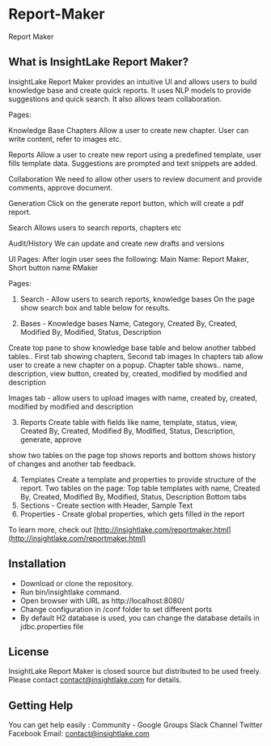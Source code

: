 # Report-Maker
Report Maker

What is InsightLake Report Maker?
-----------

InsightLake Report Maker provides an intuitive UI and allows users to build knowledge base and create quick reports. It uses NLP models to provide suggestions and quick search. It also allows team collaboration. 

Pages:

Knowledge Base Chapters
Allow a user to create new chapter. User can write content, refer to images etc.

Reports
Allow a user to create new report using a predefined template, user fills template data. Suggestions are prompted and text snippets are added.

Collaboration
We need to allow other users to review document and provide comments, approve document.

Generation
Click on the generate report button, which will create a pdf report. 

Search
Allows users to search reports, chapters etc

Audit/History
We can update and create new drafts and versions


UI Pages:
After login user sees the following:
Main Name: Report Maker, Short button name RMaker

Pages: 
1. Search - Allow users to search reports, knowledge bases
On the page show search box and table below for results.

2. Bases - Knowledge bases
Name, Category, Created By, Created, Modified By, Modified, Status, Description

Create top pane to show knowledge base table and below another tabbed tables..
First tab showing chapters, Second tab images
In chapters tab allow user to create a new chapter on a popup.
Chapter table shows.. name, description, view button, created by, created, modified by modified and description

Images tab - allow users to upload images with name, created by, created, modified by modified and description

3. Reports 
Create table with fields like
name, template, status, view, Created By, Created, Modified By, Modified, Status, Description, generate, approve

show two tables on the page top shows reports and bottom shows history of changes and another tab feedback.

4. Templates
Create a template and properties to provide structure of the report.
Two tables on the page:
Top table templates with name, Created By, Created, Modified By, Modified, Status, Description
Bottom tabs
1. Sections - Create section with Header, Sample Text
2. Properties - Create global properties, which gets filled in the report


To learn more, check out [http://insightlake.com/reportmaker.html](http://insightlake.com/reportmaker.html)



Installation
------
* Download or clone the repository. 
* Run bin/insightlake command.
* Open browser with URL as http://localhost:8080/
* Change configuration in /conf folder to set different ports
* By default H2 database is used, you can change the database details in jdbc.properties file


License
------
InsightLake Report Maker is closed source but distributed to be used freely. Please contact contact@insightlake.com for details.

Getting Help
----------

You can get help easily :
Community - Google Groups
Slack Channel
Twitter
Facebook
Email: contact@insightlake.com

